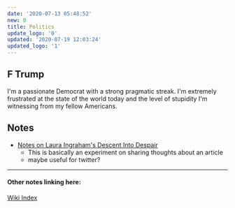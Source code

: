 ```yaml
---
date: '2020-07-13 05:48:52'
new: 0
title: Politics
update_logo: '0'
updated: '2020-07-19 12:03:24'
updated_logo: '1'
---
```

## F Trump
I'm a passionate Democrat with a strong pragmatic streak. I'm extremely
frustrated at the state of the world today and the level of stupidity I'm
witnessing from my fellow Americans.

## Notes
* [Notes on Laura Ingraham's Descent Into Despair](/Notes-on-Laura-Ingraham's-Descent-Into-Despair)
  * This is basically an experiment on sharing thoughts about an article
  * maybe useful for twitter?

---
#### Other notes linking here:

[Wiki Index](/index/)
